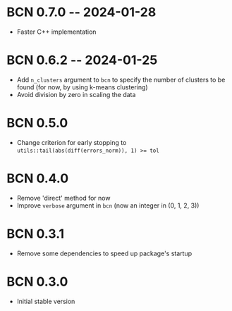 # BCN 0.7.0 -- 2024-01-28

* Faster C++ implementation

# BCN 0.6.2 -- 2024-01-25

* Add `n_clusters` argument to `bcn` to specify the number of clusters to be found (for now, 
by using k-means clustering)
* Avoid division by zero in scaling the data

# BCN 0.5.0

* Change criterion for early stopping to `utils::tail(abs(diff(errors_norm)), 1) >= tol`

# BCN 0.4.0

* Remove 'direct' method for now
* Improve `verbose` argument in `bcn` (now an integer in (0, 1, 2, 3))

# BCN 0.3.1

* Remove some dependencies to speed up package's startup

# BCN 0.3.0

* Initial stable version 
